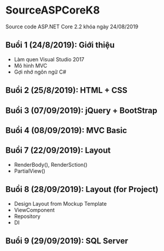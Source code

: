 ﻿# SourceASPCoreK8
Source code ASP.NET Core 2.2 khóa ngày 24/08/2019

## Buổi 1 (24/8/2019): Giới thiệu
* Làm quen Visual Studio 2017
* Mô hình MVC
* Gợi nhớ ngôn ngữ C#

## Buổi 2 (25/8/2019): HTML + CSS

## Buổi 3 (07/09/2019): jQuery + BootStrap

## Buổi 4 (08/09/2019): MVC Basic

## Buổi 7 (22/09/2019): Layout
* RenderBody(), RenderSction()
* PartialView()

## Buổi 8 (28/09/2019): Layout (for Project)
* Design Layout from Mockup Template
* ViewComponent
* Repository
* DI

## Buổi 9 (29/09/2019): SQL Server